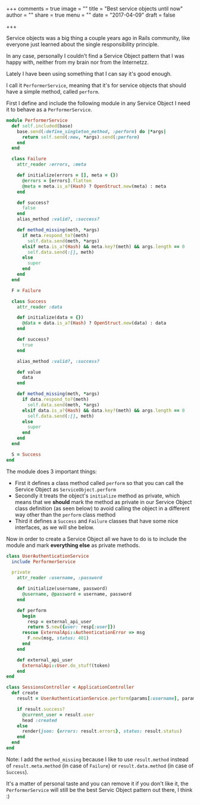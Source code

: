 +++
comments = true
image = ""
title = "Best service objects until now"
author = ""
share = true
menu = ""
date = "2017-04-09"
draft = false

+++

Service objects was a big thing a couple years ago in Rails community, like everyone
just learned about the single responsibility principle.

In any case, personally I couldn't find a Service Object pattern that I was happy with,
neither from my brain nor from the Internetzz.

Lately I have been using something that I can say it's good enough.

I call it `PerformerService`, meaning that it's for service objects that should
have a simple method, called `perform`.

First I define and include the following module in any Service Object I need it
to behave as a `PerformerService`.

```ruby
module PerformerService
  def self.included(base)
    base.send(:define_singleton_method, :perform) do |*args|
      return self.send(:new, *args).send(:perform)
    end
  end

  class Failure
    attr_reader :errors, :meta

    def initialize(errors = [], meta = {})
      @errors = [errors].flatten
      @meta = meta.is_a?(Hash) ? OpenStruct.new(meta) : meta
    end

    def success?
      false
    end
    alias_method :valid?, :success?

    def method_missing(meth, *args)
      if meta.respond_to?(meth)
        self.data.send(meth, *args)
      elsif meta.is_a?(Hash) && meta.key?(meth) && args.length == 0
        self.data.send(:[], meth)
      else
        super
      end
    end
  end

  F = Failure

  class Success
    attr_reader :data

    def initialize(data = {})
      @data = data.is_a?(Hash) ? OpenStruct.new(data) : data
    end

    def success?
      true
    end

    alias_method :valid?, :success?

    def value
      data
    end

    def method_missing(meth, *args)
      if data.respond_to?(meth)
        self.data.send(meth, *args)
      elsif data.is_a?(Hash) && data.key?(meth) && args.length == 0
        self.data.send(:[], meth)
      else
        super
      end
    end
  end

  S = Success
end
```

The module does 3 important things:

* First it defines a class method called `perform` so that you can call the
Service Object as `ServiceObject.perform`
* Secondly it treats the object's `initialize` method as private, which means that
we **should** mark the method as private in our Service Object class definition (as seen below)
to avoid calling the object in a different way other than the `perform` class method
* Third it defines a `Success` and `Failure` classes that have some nice interfaces,
as we will she below.

Now in order to create a Service Object all we have to do is to include the module
and mark **everything else** as private methods.

```ruby
class UserAuthenticationService
  include PerformerService

  private
    attr_reader :username, :password

    def initialize(username, password)
      @username, @password = username, password
    end

    def perform
      begin
        resp = external_api_user
        return S.new({user: resp[:user]})
      rescue ExternalApi::AuthenticationError => msg
        F.new(msg, status: 401)
      end
    end

    def external_api_user
      ExternalApi::User.do_stuff(token)
    end
end
```

```ruby
class SessionsController < ApplicationController
  def create
    result = UserAuthenticationService.perform(params[:username], params[:password])

    if result.success?
      @current_user = result.user
      head :created
    else
      render(json: {errors: result.errors}, status: result.status)
    end
  end
end
```

Note: I add the `method_missing` because I like to use `result.method` instead of
`result.meta.method` (in case of `Failure`) or `result.data.method` (in case of `Success`).

It's a matter of personal taste and you can remove it if you don't like it, the `PerformerService`
will still be the best Servic Object pattern out there, I think :)
